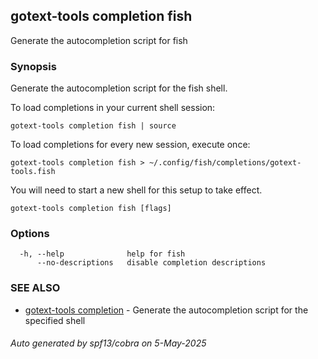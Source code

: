 ## gotext-tools completion fish

Generate the autocompletion script for fish

### Synopsis

Generate the autocompletion script for the fish shell.

To load completions in your current shell session:

	gotext-tools completion fish | source

To load completions for every new session, execute once:

	gotext-tools completion fish > ~/.config/fish/completions/gotext-tools.fish

You will need to start a new shell for this setup to take effect.


```
gotext-tools completion fish [flags]
```

### Options

```
  -h, --help              help for fish
      --no-descriptions   disable completion descriptions
```

### SEE ALSO

* [gotext-tools completion](gotext-tools_completion.md)	 - Generate the autocompletion script for the specified shell

###### Auto generated by spf13/cobra on 5-May-2025
